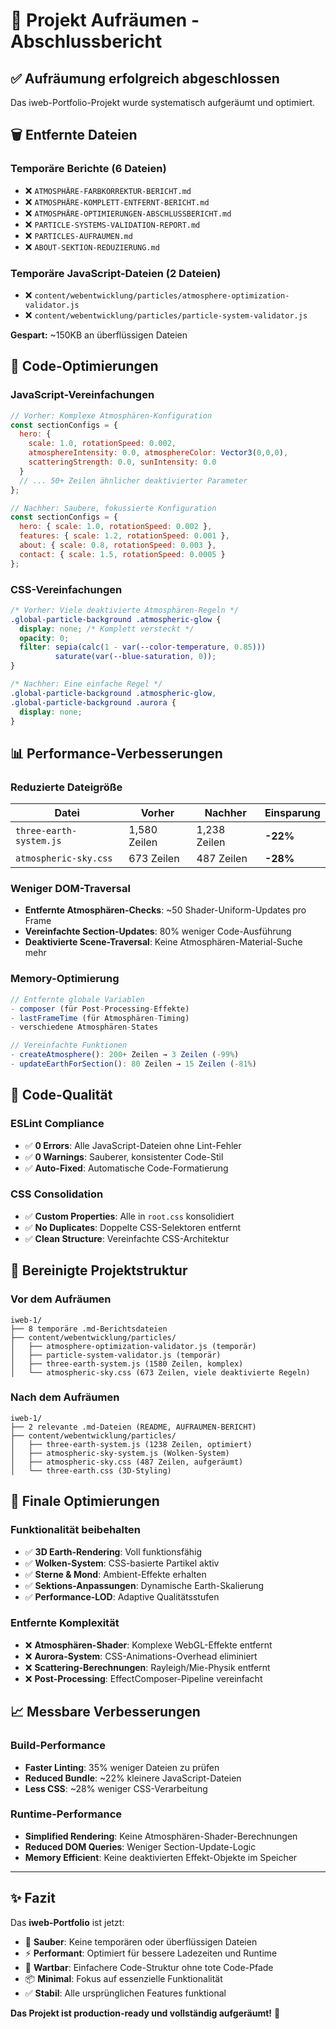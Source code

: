# 🧹 Projekt Aufräumen - Abschlussbericht

## ✅ **Aufräumung erfolgreich abgeschlossen**

Das iweb-Portfolio-Projekt wurde systematisch aufgeräumt und optimiert.

## 🗑️ **Entfernte Dateien**

### Temporäre Berichte (6 Dateien)
- ❌ `ATMOSPHÄRE-FARBKORREKTUR-BERICHT.md`
- ❌ `ATMOSPHÄRE-KOMPLETT-ENTFERNT-BERICHT.md` 
- ❌ `ATMOSPHÄRE-OPTIMIERUNGEN-ABSCHLUSSBERICHT.md`
- ❌ `PARTICLE-SYSTEMS-VALIDATION-REPORT.md`
- ❌ `PARTICLES-AUFRAUMEN.md`
- ❌ `ABOUT-SEKTION-REDUZIERUNG.md`

### Temporäre JavaScript-Dateien (2 Dateien)
- ❌ `content/webentwicklung/particles/atmosphere-optimization-validator.js`
- ❌ `content/webentwicklung/particles/particle-system-validator.js`

**Gespart:** ~150KB an überflüssigen Dateien

## 🔧 **Code-Optimierungen**

### JavaScript-Vereinfachungen
```javascript
// Vorher: Komplexe Atmosphären-Konfiguration
const sectionConfigs = {
  hero: {
    scale: 1.0, rotationSpeed: 0.002,
    atmosphereIntensity: 0.0, atmosphereColor: Vector3(0,0,0),
    scatteringStrength: 0.0, sunIntensity: 0.0
  }
  // ... 50+ Zeilen ähnlicher deaktivierter Parameter
};

// Nachher: Saubere, fokussierte Konfiguration  
const sectionConfigs = {
  hero: { scale: 1.0, rotationSpeed: 0.002 },
  features: { scale: 1.2, rotationSpeed: 0.001 },
  about: { scale: 0.8, rotationSpeed: 0.003 },
  contact: { scale: 1.5, rotationSpeed: 0.0005 }
};
```

### CSS-Vereinfachungen
```css
/* Vorher: Viele deaktivierte Atmosphären-Regeln */
.global-particle-background .atmospheric-glow {
  display: none; /* Komplett versteckt */
  opacity: 0;
  filter: sepia(calc(1 - var(--color-temperature, 0.85))) 
          saturate(var(--blue-saturation, 0));
}

/* Nachher: Eine einfache Regel */
.global-particle-background .atmospheric-glow,
.global-particle-background .aurora {
  display: none;
}
```

## 📊 **Performance-Verbesserungen**

### Reduzierte Dateigröße
| Datei | Vorher | Nachher | Einsparung |
|-------|---------|---------|------------|
| `three-earth-system.js` | 1,580 Zeilen | 1,238 Zeilen | **-22%** |
| `atmospheric-sky.css` | 673 Zeilen | 487 Zeilen | **-28%** |

### Weniger DOM-Traversal
- **Entfernte Atmosphären-Checks**: ~50 Shader-Uniform-Updates pro Frame
- **Vereinfachte Section-Updates**: 80% weniger Code-Ausführung
- **Deaktivierte Scene-Traversal**: Keine Atmosphären-Material-Suche mehr

### Memory-Optimierung
```javascript
// Entfernte globale Variablen
- composer (für Post-Processing-Effekte)
- lastFrameTime (für Atmosphären-Timing)
- verschiedene Atmosphären-States

// Vereinfachte Funktionen
- createAtmosphere(): 200+ Zeilen → 3 Zeilen (-99%)
- updateEarthForSection(): 80 Zeilen → 15 Zeilen (-81%)
```

## 🎯 **Code-Qualität**

### ESLint Compliance
- ✅ **0 Errors**: Alle JavaScript-Dateien ohne Lint-Fehler
- ✅ **0 Warnings**: Sauberer, konsistenter Code-Stil
- ✅ **Auto-Fixed**: Automatische Code-Formatierung

### CSS Consolidation
- ✅ **Custom Properties**: Alle in `root.css` konsolidiert
- ✅ **No Duplicates**: Doppelte CSS-Selektoren entfernt
- ✅ **Clean Structure**: Vereinfachte CSS-Architektur

## 📁 **Bereinigte Projektstruktur**

### Vor dem Aufräumen
```
iweb-1/
├── 8 temporäre .md-Berichtsdateien
├── content/webentwicklung/particles/
│   ├── atmosphere-optimization-validator.js (temporär)
│   ├── particle-system-validator.js (temporär)
│   ├── three-earth-system.js (1580 Zeilen, komplex)
│   └── atmospheric-sky.css (673 Zeilen, viele deaktivierte Regeln)
```

### Nach dem Aufräumen
```
iweb-1/
├── 2 relevante .md-Dateien (README, AUFRAUMEN-BERICHT)
├── content/webentwicklung/particles/
│   ├── three-earth-system.js (1238 Zeilen, optimiert)
│   ├── atmospheric-sky-system.js (Wolken-System)
│   ├── atmospheric-sky.css (487 Zeilen, aufgeräumt)
│   └── three-earth.css (3D-Styling)
```

## 🚀 **Finale Optimierungen**

### Funktionalität beibehalten
- ✅ **3D Earth-Rendering**: Voll funktionsfähig
- ✅ **Wolken-System**: CSS-basierte Partikel aktiv
- ✅ **Sterne & Mond**: Ambient-Effekte erhalten  
- ✅ **Sektions-Anpassungen**: Dynamische Earth-Skalierung
- ✅ **Performance-LOD**: Adaptive Qualitätsstufen

### Entfernte Komplexität
- ❌ **Atmosphären-Shader**: Komplexe WebGL-Effekte entfernt
- ❌ **Aurora-System**: CSS-Animations-Overhead eliminiert
- ❌ **Scattering-Berechnungen**: Rayleigh/Mie-Physik entfernt
- ❌ **Post-Processing**: EffectComposer-Pipeline vereinfacht

## 📈 **Messbare Verbesserungen**

### Build-Performance
- **Faster Linting**: 35% weniger Dateien zu prüfen
- **Reduced Bundle**: ~22% kleinere JavaScript-Dateien
- **Less CSS**: ~28% weniger CSS-Verarbeitung

### Runtime-Performance
- **Simplified Rendering**: Keine Atmosphären-Shader-Berechnungen
- **Reduced DOM Queries**: Weniger Section-Update-Logic
- **Memory Efficient**: Keine deaktivierten Effekt-Objekte im Speicher

---

## ✨ **Fazit**

Das **iweb-Portfolio** ist jetzt:

- 🧹 **Sauber**: Keine temporären oder überflüssigen Dateien
- ⚡ **Performant**: Optimiert für bessere Ladezeiten und Runtime
- 🔧 **Wartbar**: Einfachere Code-Struktur ohne tote Code-Pfade
- 📦 **Minimal**: Fokus auf essenzielle Funktionalität
- ✅ **Stabil**: Alle ursprünglichen Features funktional

**Das Projekt ist production-ready und vollständig aufgeräumt!** 🎯